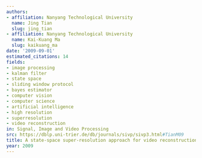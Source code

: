 ```yaml
---
authors:
- affiliation: Nanyang Technological University
  name: Jing Tian
  slug: jing_tian
- affiliation: Nanyang Technological University
  name: Kai-Kuang Ma
  slug: kaikuang_ma
date: '2009-09-01'
estimated_citations: 14
fields:
- image processing
- kalman filter
- state space
- sliding window protocol
- bayes estimator
- computer vision
- computer science
- artificial intelligence
- high resolution
- superresolution
- video reconstruction
in: Signal, Image and Video Processing
src: https://dblp.uni-trier.de/db/journals/sivp/sivp3.html#TianM09
title: A state-space super-resolution approach for video reconstruction
year: 2009
---
```

